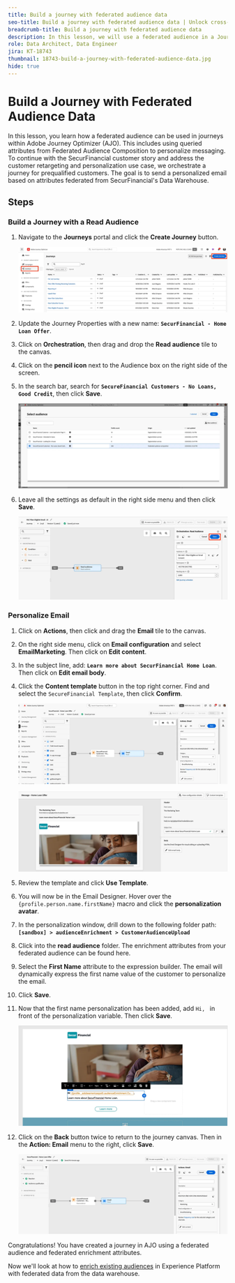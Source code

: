 ```yaml
---
title: Build a journey with federated audience data
seo-title: Build a journey with federated audience data | Unlock cross-channel insights with Federated Audience Composition
breadcrumb-title: Build a journey with federated audience data
description: In this lesson, we will use a federated audience in a Journey Optimizer journey.
role: Data Architect, Data Engineer
jira: KT-18743
thumbnail: 18743-build-a-journey-with-federated-audience-data.jpg
hide: true
---
```


# Build a Journey with Federated Audience Data

In this lesson, you learn how a federated audience can be used in journeys within Adobe Journey Optimizer (AJO). This includes using queried attributes from Federated Audience Composition to personalize messaging. To continue with the SecurFinancial customer story and address the customer retargeting and personalization use case, we orchestrate a journey for prequalified customers. The goal is to send a personalized email based on attributes federated from SecurFinancial's Data Warehouse.

## Steps

### Build a Journey with a Read Audience

1. Navigate to the **Journeys** portal and click the **Create Journey** button.

    ![create-a-journey](assets/create-journey.png)

2. Update the Journey Properties with a new name: **`SecurFinancial - Home Loan Offer`**.

3. Click on **Orchestration**, then drag and drop the **Read audience** tile to the canvas.

4. Click on the **pencil icon** next to the Audience box on the right side of the screen.

5. In the search bar, search for **`SecureFinancial Customers - No Loans, Good Credit`**, then click **Save**.

    ![create-a-journey](assets/select-audience.png)

6. Leave all the settings as default in the right side menu and then click **Save**.

    ![save-audience-settings](assets/save-audience-settings.png)

### Personalize Email

1. Click on **Actions**, then click and drag the **Email** tile to the canvas.

2. On the right side menu, click on **Email configuration** and select **EmailMarketing**. Then click on **Edit content**.

3. In the subject line, add: **`Learn more about SecurFinancial Home Loan`**. Then click on **Edit email body**.

4. Click the **Content template** button in the top right corner. Find and select the `SecureFinancial Template`, then click **Confirm**.

    ![journey-email-config](assets/journey-email-config.png)

    ![journey-email-confirm](assets/journey-email-confirm.png)

5. Review the template and click **Use Template**.

6. You will now be in the Email Designer. Hover over the `{profile.person.name.firstName}` macro and click the **personalization avatar**.

7. In the personalization window, drill down to the following folder path: **`[sandbox] > audienceEnrichment > CustomerAudienceUpload`**

8. Click into the **read audience** folder. The enrichment attributes from your federated audience can be found here.

9. Select the **First Name** attribute to the expression builder. The email will dynamically express the first name value of the customer to personalize the email.

10. Click **Save**.

11. Now that the first name personalization has been added, add `Hi, ` in front of the personalization variable. Then click **Save**.

    ![journey-email-save](assets/journey-email-save.png)

12. Click on the **Back** button twice to return to the journey canvas. Then in the **Action: Email** menu to the right, click **Save**.

    ![save-final-journey](assets/save-final-journey.png)    

Congratulations! You have created a journey in AJO using a federated audience and federated enrichment attributes. 

Now we'll look at how to [enrich existing audiences](audience-enrichment-demo.md) in Experience Platform with federated data from the data warehouse.
